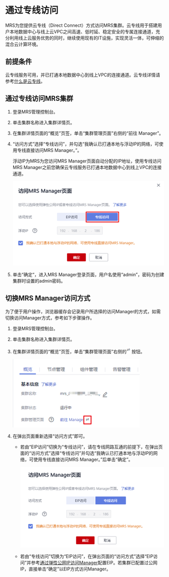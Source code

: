 # 通过专线访问<a name="mrs_01_0645"></a>

MRS为您提供云专线（Direct Connect）方式访问MRS集群。云专线用于搭建用户本地数据中心与线上云VPC之间高速、低时延、稳定安全的专属连接通道，充分利用线上云服务优势的同时，继续使用现有的IT设施，实现灵活一体，可伸缩的混合云计算环境。

## 前提条件<a name="section1824519459115"></a>

云专线服务可用，并已打通本地数据中心到线上VPC的连接通道。云专线详情请参考[什么是云专线](https://support.huaweicloud.com/productdesc-dc/zh-cn_topic_0032053183.html)。

## 通过专线访问MRS集群<a name="section220011262124"></a>

1.  登录MRS管理控制台。
2.  单击集群名称进入集群详情页。
3.  在集群详情页面的“概览”页签，单击“集群管理页面”右侧的“前往 Manager”。
4.  “访问方式”选择“专线访问”，并勾选“我确认已打通本地与浮动IP的网络，可使用专线直接访问MRS Manager。”。

    浮动IP为MRS为您访问MRS Manager页面自动分配的IP地址，使用专线访问MRS Manager之前您确保云专线服务已打通本地数据中心到线上VPC的连接通道。

    ![](figures/zh-cn_image_0000001166836251.png)

5.  单击“确定“，进入MRS Manager登录页面，用户名使用“admin”，密码为创建集群时设置的admin密码。

## 切换MRS Manager访问方式<a name="section437601167"></a>

为了便于用户操作，浏览器缓存会记录用户所选择的访问Manager的方式，如需切换访问Manager方式，参考如下步骤操作。

1.  登录MRS管理控制台。
2.  单击集群名称进入集群详情页。
3.  在集群详情页面的“概览”页签，单击“集群管理页面”右侧的![](figures/zh-cn_image_0000001120160918.png)按钮。

    ![](figures/zh-cn_image_0000001166920451.png)

4.  在弹出页面重新选择“访问方式”即可。
    -   若由“EIP访问”切换为“专线访问”，请在专线网路互通的前提下，在弹出页面的“访问方式”选择“专线访问”并勾选“我确认已打通本地与浮动IP的网络，可使用专线直接访问MRS Manager。”后单击“确定”。

        ![](figures/zh-cn_image_0000001166924287.png)

    -   若由“专线访问”切换为“EIP访问”，在弹出页面的“访问方式”选择“EIP访问”并参考[通过弹性公网IP访问Manager](访问MRS-Manager（MRS-2-x及之前版本）.md#zh-cn_topic_0035209594_section1511920110246)配置EIP。若集群已配置过公网IP，直接单击“确定”以EIP方式访问Manager。


